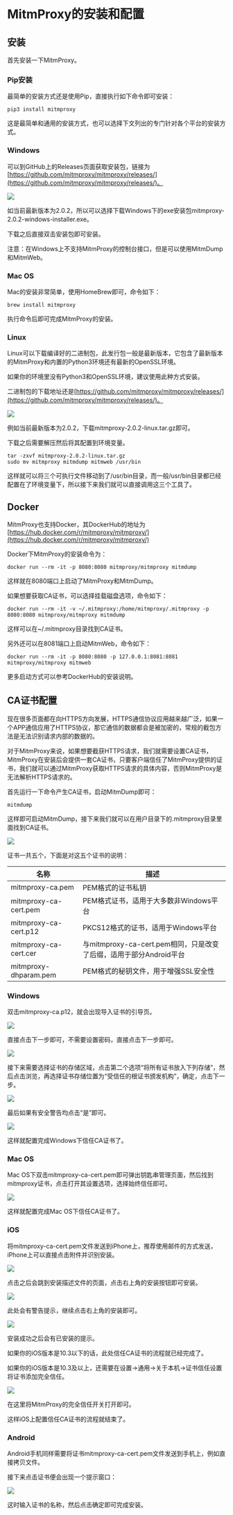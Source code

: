 # MitmProxy的安装和配置

## 安装

首先安装一下MitmProxy。

### Pip安装

最简单的安装方式还是使用Pip，直接执行如下命令即可安装：

```
pip3 install mitmproxy
```

这是最简单和通用的安装方式，也可以选择下文列出的专门针对各个平台的安装方式。

### Windows

可以到GitHub上的Releases页面获取安装包，链接为[https://github.com/mitmproxy/mitmproxy/releases/](https://github.com/mitmproxy/mitmproxy/releases/)。

![](./assets/2017-07-20-13-59-55.jpg)

如当前最新版本为2.0.2，所以可以选择下载Windows下的exe安装包mitmproxy-2.0.2-windows-installer.exe。

下载之后直接双击安装包即可安装。

注意：在Windows上不支持MitmProxy的控制台接口，但是可以使用MitmDump和MitmWeb。

### Mac OS

Mac的安装非常简单，使用HomeBrew即可，命令如下：

```
brew install mitmproxy
```

执行命令后即可完成MitmProxy的安装。

### Linux

Linux可以下载编译好的二进制包，此发行包一般是最新版本，它包含了最新版本的MitmProxy和内置的Python3环境还有最新的OpenSSL环境。

如果你的环境里没有Python3和OpenSSL环境，建议使用此种方式安装。

二进制包的下载地址还是[https://github.com/mitmproxy/mitmproxy/releases/](https://github.com/mitmproxy/mitmproxy/releases/)。

![](./assets/2017-07-20-13-59-55.jpg)

例如当前最新版本为2.0.2，下载mitmproxy-2.0.2-linux.tar.gz即可。

下载之后需要解压然后将其配置到环境变量。

```
tar -zxvf mitmproxy-2.0.2-linux.tar.gz
sudo mv mitmproxy mitmdump mitmweb /usr/bin
```

这样就可以将三个可执行文件移动到了/usr/bin目录，而一般/usr/bin目录都已经配置在了环境变量下，所以接下来我们就可以直接调用这三个工具了。

## Docker

MitmProxy也支持Docker，其DockerHub的地址为[https://hub.docker.com/r/mitmproxy/mitmproxy/](https://hub.docker.com/r/mitmproxy/mitmproxy/)

Docker下MitmProxy的安装命令为：

```
docker run --rm -it -p 8080:8080 mitmproxy/mitmproxy mitmdump
```

这样就在8080端口上启动了MitmProxy和MitmDump。

如果想要获取CA证书，可以选择挂载磁盘选项，命令如下：

```
docker run --rm -it -v ~/.mitmproxy:/home/mitmproxy/.mitmproxy -p 8080:8080 mitmproxy/mitmproxy mitmdump
```

这样可以在~/.mitmproxy目录找到CA证书。

另外还可以在8081端口上启动MitmWeb，命令如下：

```
docker run --rm -it -p 8080:8080 -p 127.0.0.1:8081:8081 mitmproxy/mitmproxy mitmweb
```

更多启动方式可以参考DockerHub的安装说明。


## CA证书配置

现在很多页面都在向HTTPS方向发展，HTTPS通信协议应用越来越广泛，如果一个APP通信应用了HTTPS协议，那它通信的数据都会是被加密的，常规的截包方法是无法识别请求内部的数据的。

对于MitmProxy来说，如果想要截获HTTPS请求，我们就需要设置CA证书，MitmProxy在安装后会提供一套CA证书，只要客户端信任了MitmProxy提供的证书，我们就可以通过MitmProxy获取HTTPS请求的具体内容，否则MitmProxy是无法解析HTTPS请求的。

首先运行一下命令产生CA证书，启动MitmDump即可：

```
mitmdump
```

这样即可启动MitmDump，接下来我们就可以在用户目录下的.mitmproxy目录里面找到CA证书。


![](./assets/2017-07-20-15-28-56.jpg)

证书一共五个，下面是对这五个证书的说明：

| 名称 | 描述 |
| --- | --- |
| mitmproxy-ca.pem | PEM格式的证书私钥 |
| mitmproxy-ca-cert.pem | PEM格式证书，适用于大多数非Windows平台 |
| mitmproxy-ca-cert.p12 | PKCS12格式的证书，适用于Windows平台 |
| mitmproxy-ca-cert.cer | 与mitmproxy-ca-cert.pem相同，只是改变了后缀，适用于部分Android平台 |
| mitmproxy-dhparam.pem | PEM格式的秘钥文件，用于增强SSL安全性 |

### Windows

双击mitmproxy-ca.p12，就会出现导入证书的引导页。


![](./assets/2017-07-20-16-27-12.jpg)

直接点击下一步即可，不需要设置密码，直接点击下一步即可。


![](./assets/2017-07-20-16-30-18.jpg)

接下来需要选择证书的存储区域，点击第二个选项“将所有证书放入下列存储”，然后点击浏览，再选择证书存储位置为“受信任的根证书颁发机构”，确定，点击下一步。


![](./assets/2017-07-20-16-35-22.jpg)

最后如果有安全警告均点击“是”即可。

![](./assets/2017-07-20-16-34-46.jpg)

这样就配置完成Windows下信任CA证书了。

### Mac OS

Mac OS下双击mitmproxy-ca-cert.pem即可弹出钥匙串管理页面，然后找到mitmproxy证书，点击打开其设置选项，选择始终信任即可。

![](./assets/2017-07-20-16-46-49.jpg)

这样就配置完成Mac OS下信任CA证书了。

### iOS

将mitmproxy-ca-cert.pem文件发送到iPhone上，推荐使用邮件的方式发送，iPhone上可以直接点击附件并识别安装。


![](./assets/2017-07-20-20-10-55.jpg)

点击之后会跳到安装描述文件的页面，点击右上角的安装按钮即可安装。


![](./assets/2017-07-20-20-11-50.jpg)

此处会有警告提示，继续点击右上角的安装即可。


![](./assets/2017-07-20-20-12-23.jpg)

安装成功之后会有已安装的提示。

如果你的iOS版本是10.3以下的话，此处信任CA证书的流程就已经完成了。

如果你的iOS版本是10.3及以上，还需要在设置->通用->关于本机->证书信任设置将证书添加完全信任。


![](./assets/2017-07-20-20-15-08.jpg)

在这里将MitmProxy的完全信任开关打开即可。

这样iOS上配置信任CA证书的流程就结束了。

### Android

Android手机同样需要将证书mitmproxy-ca-cert.pem文件发送到手机上，例如直接拷贝文件。

接下来点击证书便会出现一个提示窗口：

![](./assets/2017-08-13-22-44-54.jpg)

这时输入证书的名称，然后点击确定即可完成安装。






